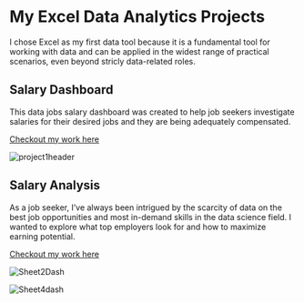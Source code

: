 # My Excel Data Analytics Projects

I chose Excel as my first data tool because it is a fundamental tool for working with data and can be applied in the widest range of practical scenarios, even beyond stricly data-related roles.

## Salary Dashboard
This data jobs salary dashboard was created to help job seekers investigate salaries for their desired jobs and they are being adequately compensated.

[Checkout my work here](https://github.com/martinchrast/Excel_Project-Data_Analytics/tree/main/Project%201)

![project1header](https://github.com/user-attachments/assets/cd80efe3-1a92-456d-a6f0-e8431a73056b)

## Salary Analysis 
As a job seeker, I’ve always been intrigued by the scarcity of data on the best job opportunities and most in-demand skills in the data science field. I wanted to explore what top employers look for and how to maximize earning potential.

[Checkout my work here](https://github.com/martinchrast/Excel_Project-Data_Analytics/tree/main/Project%202)

![Sheet2Dash](https://github.com/user-attachments/assets/e1511bf2-8f8b-4ea6-af76-86a69d238c97)

![Sheet4dash](https://github.com/user-attachments/assets/55b85089-7319-4522-900c-7a0832079653)
